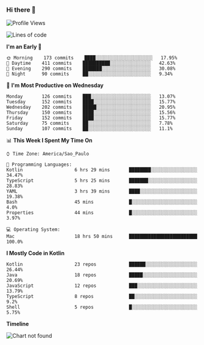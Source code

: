### Hi there 👋

<!--
**fernandonogueira/fernandonogueira** is a ✨ _special_ ✨ repository because its `README.md` (this file) appears on your GitHub profile.

Here are some ideas to get you started:

- 🔭 I’m currently working on ...
- 🌱 I’m currently learning ...
- 👯 I’m looking to collaborate on ...
- 🤔 I’m looking for help with ...
- 💬 Ask me about ...
- 📫 How to reach me: ...
- 😄 Pronouns: ...
- ⚡ Fun fact: ...
-->

<!--START_SECTION:waka-->
![Profile Views](http://img.shields.io/badge/Profile%20Views-0-blue)

![Lines of code](https://img.shields.io/badge/From%20Hello%20World%20I%27ve%20Written-4.7%20million%20lines%20of%20code-blue)

**I'm an Early 🐤** 

```text
🌞 Morning    173 commits    ████░░░░░░░░░░░░░░░░░░░░░   17.95% 
🌆 Daytime    411 commits    ██████████░░░░░░░░░░░░░░░   42.63% 
🌃 Evening    290 commits    ███████░░░░░░░░░░░░░░░░░░   30.08% 
🌙 Night      90 commits     ██░░░░░░░░░░░░░░░░░░░░░░░   9.34%

```
📅 **I'm Most Productive on Wednesday** 

```text
Monday       126 commits    ███░░░░░░░░░░░░░░░░░░░░░░   13.07% 
Tuesday      152 commits    ████░░░░░░░░░░░░░░░░░░░░░   15.77% 
Wednesday    202 commits    █████░░░░░░░░░░░░░░░░░░░░   20.95% 
Thursday     150 commits    ████░░░░░░░░░░░░░░░░░░░░░   15.56% 
Friday       152 commits    ████░░░░░░░░░░░░░░░░░░░░░   15.77% 
Saturday     75 commits     ██░░░░░░░░░░░░░░░░░░░░░░░   7.78% 
Sunday       107 commits    ██░░░░░░░░░░░░░░░░░░░░░░░   11.1%

```


📊 **This Week I Spent My Time On** 

```text
⌚︎ Time Zone: America/Sao_Paulo

💬 Programming Languages: 
Kotlin                   6 hrs 29 mins       ████████░░░░░░░░░░░░░░░░░   34.47% 
TypeScript               5 hrs 25 mins       ███████░░░░░░░░░░░░░░░░░░   28.83% 
YAML                     3 hrs 39 mins       ████░░░░░░░░░░░░░░░░░░░░░   19.38% 
Bash                     45 mins             █░░░░░░░░░░░░░░░░░░░░░░░░   4.0% 
Properties               44 mins             █░░░░░░░░░░░░░░░░░░░░░░░░   3.97%

💻 Operating System: 
Mac                      18 hrs 50 mins      █████████████████████████   100.0%

```

**I Mostly Code in Kotlin** 

```text
Kotlin                   23 repos            ██████░░░░░░░░░░░░░░░░░░░   26.44% 
Java                     18 repos            █████░░░░░░░░░░░░░░░░░░░░   20.69% 
JavaScript               12 repos            ███░░░░░░░░░░░░░░░░░░░░░░   13.79% 
TypeScript               8 repos             ██░░░░░░░░░░░░░░░░░░░░░░░   9.2% 
Shell                    5 repos             █░░░░░░░░░░░░░░░░░░░░░░░░   5.75%

```


**Timeline**

![Chart not found](https://raw.githubusercontent.com/fernandonogueira/fernandonogueira/master/charts/bar_graph.png) 


<!--END_SECTION:waka-->
